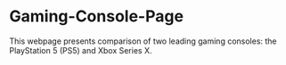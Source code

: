 # Gaming-Console-Page
This webpage presents comparison of two leading gaming consoles: the PlayStation 5 (PS5) and Xbox Series X.

